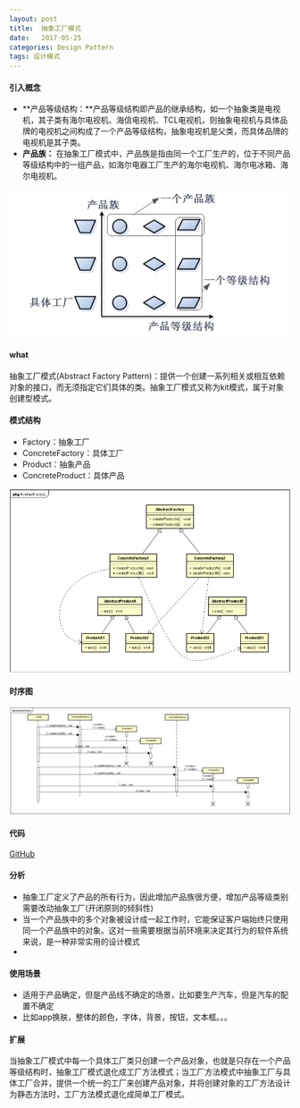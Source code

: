 ```yaml
---
layout: post
title:  抽象工厂模式
date:   2017-05-25
categories: Design Pattern
tags: 设计模式
---
```


#### 引入概念 ####

- **产品等级结构：**产品等级结构即产品的继承结构，如一个抽象类是电视机，其子类有海尔电视机、海信电视机、TCL电视机，则抽象电视机与具体品牌的电视机之间构成了一个产品等级结构，抽象电视机是父类，而具体品牌的电视机是其子类。
- **产品族：** 在抽象工厂模式中，产品族是指由同一个工厂生产的，位于不同产品等级结构中的一组产品，如海尔电器工厂生产的海尔电视机、海尔电冰箱、海尔电视机。

 
![示例图](../res/img/abstract_factory_product_level.png)

#### what ####

 抽象工厂模式(Abstract Factory Pattern)：提供一个创建一系列相关或相互依赖对象的接口，而无须指定它们具体的类。抽象工厂模式又称为kit模式，属于对象创建型模式。

#### 模式结构 ####

-  Factory：抽象工厂
-  ConcreteFactory：具体工厂
-  Product：抽象产品
-  ConcreteProduct：具体产品
	
![类图](../res/img/abstract_factory_class_diagram.png)


#### 时序图 ####

![时序图](../res/img/abstract_factory_sequence_diagram.png)

#### 代码 ####

 [GitHub](https://github.com/xusx1024/DesignPatternDemoCode/tree/master/AbstractFactory)

#### 分析 ####

- 抽象工厂定义了产品的所有行为，因此增加产品族很方便，增加产品等级类别需要改动抽象工厂(开闭原则的倾斜性)
- 当一个产品族中的多个对象被设计成一起工作时，它能保证客户端始终只使用同一个产品族中的对象。这对一些需要根据当前环境来决定其行为的软件系统来说，是一种非常实用的设计模式
- 

#### 使用场景 #### 

- 适用于产品确定，但是产品线不确定的场景，比如要生产汽车，但是汽车的配置不确定
- 比如app换肤，整体的颜色，字体，背景，按钮，文本框。。。

#### 扩展 ####

当抽象工厂模式中每一个具体工厂类只创建一个产品对象，也就是只存在一个产品等级结构时，抽象工厂模式退化成工厂方法模式；当工厂方法模式中抽象工厂与具体工厂合并，提供一个统一的工厂来创建产品对象，并将创建对象的工厂方法设计为静态方法时，工厂方法模式退化成简单工厂模式。
